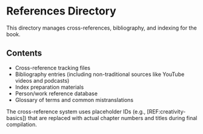 # References Directory

This directory manages cross-references, bibliography, and indexing for the book.

## Contents

- Cross-reference tracking files
- Bibliography entries (including non-traditional sources like YouTube videos and podcasts)
- Index preparation materials
- Person/work reference database
- Glossary of terms and common mistranslations

The cross-reference system uses placeholder IDs (e.g., [REF:creativity-basics]) that are replaced with actual chapter numbers and titles during final compilation.
